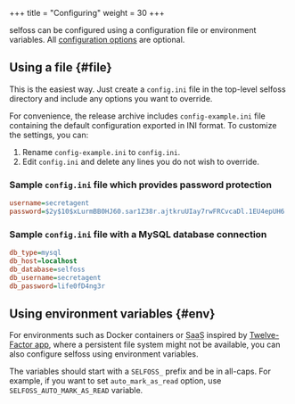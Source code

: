 +++
title = "Configuring"
weight = 30
+++

selfoss can be configured using a configuration file or environment variables. All [configuration options](@/docs/administration/options.md) are optional.

## Using a file {#file}

This is the easiest way. Just create a `config.ini` file in the top-level selfoss directory and include any options you want to override.

For convenience, the release archive includes `config-example.ini` file containing the default configuration exported in INI format. To customize the settings, you can:

1. Rename `config-example.ini` to `config.ini`.
2. Edit `config.ini` and delete any lines you do not wish to override.

### Sample `config.ini` file which provides password protection

```ini
username=secretagent
password=$2y$10$xLurmBB0HJ60.sar1Z38r.ajtkruUIay7rwFRCvcaDl.1EU4epUH6
```

### Sample `config.ini` file with a MySQL database connection

```ini
db_type=mysql
db_host=localhost
db_database=selfoss
db_username=secretagent
db_password=life0fD4ng3r
```


## Using environment variables {#env}

For environments such as Docker containers or <abbr title="Software-as-a-service">SaaS</abbr> inspired by [Twelve-Factor app](https://12factor.net/), where a persistent file system might not be available, you can also configure selfoss using environment variables.

The variables should start with a `SELFOSS_` prefix and be in all-caps. For example, if you want to set `auto_mark_as_read` option, use `SELFOSS_AUTO_MARK_AS_READ` variable.
